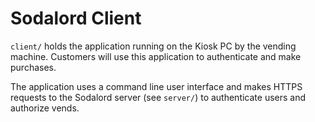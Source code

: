 Sodalord Client
===============

`client/` holds the application running on the Kiosk PC by the vending machine. 
Customers will use this application to authenticate and make purchases. 

The application uses a command line user interface and makes HTTPS requests to
the Sodalord server (see `server/`) to authenticate users and authorize vends.